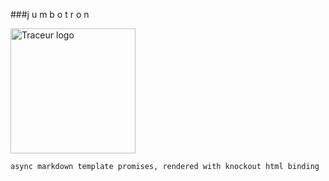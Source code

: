 ###j u m b o t r o n

<img src="http://img.scoop.it/Xg4jZ-j5YdnQX1Ym9YJvhDl72eJkfbmt4t8yenImKBVvK0kTmF0xjctABnaLJIm9" alt="Traceur logo" width="200px">


```
async markdown template promises, rendered with knockout html binding
```
